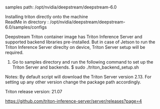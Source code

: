 samples path: /opt/nvidia/deepstream/deepstream-6.0

Installing triton directly onto the machine  
ReadMe in directory : /opt/nvidia/deepstream/deepstream-6.0/samples/configs


Deepstream Triton container image has Triton Inference Server and supported
backend libraries pre-installed. But in case of Jetson to run the Triton
Inference Server direclty on device, Triton Server setup will be required.
1. Go to samples directory and run the following command to set up the Triton
   Server and backends.
   $ sudo ./triton_backend_setup.sh

Notes:
   By default script will download the Triton Server version 2.13. For setting
   up any other version change the package path accordingly.

   Triton release version: 21.07

   https://github.com/triton-inference-server/server/releases?page=4
   